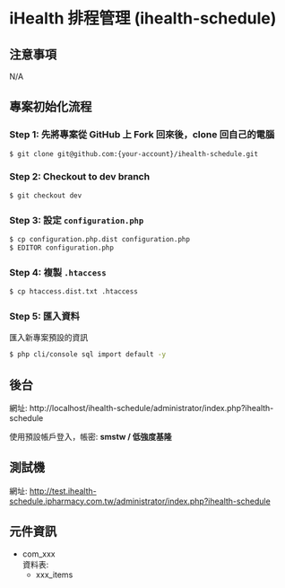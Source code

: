 # iHealth 排程管理 (ihealth-schedule)

## 注意事項
N/A

## 專案初始化流程

### Step 1: 先將專案從 GitHub 上 Fork 回來後，clone 回自己的電腦

```bash
$ git clone git@github.com:{your-account}/ihealth-schedule.git
```

### Step 2: Checkout to dev branch

```bash
$ git checkout dev
```

### Step 3: 設定 `configuration.php`

```bash
$ cp configuration.php.dist configuration.php
$ EDITOR configuration.php
```

### Step 4: 複製 `.htaccess`

```bash
$ cp htaccess.dist.txt .htaccess
```

### Step 5: 匯入資料

匯入新專案預設的資訊

```bash
$ php cli/console sql import default -y
```

## 後台

網址: http://localhost/ihealth-schedule/administrator/index.php?ihealth-schedule

使用預設帳戶登入，帳密: **smstw /  低強度基隆**

## 測試機

網址: http://test.ihealth-schedule.ipharmacy.com.tw/administrator/index.php?ihealth-schedule

## 元件資訊

- com_xxx  
資料表:
    - xxx_items

